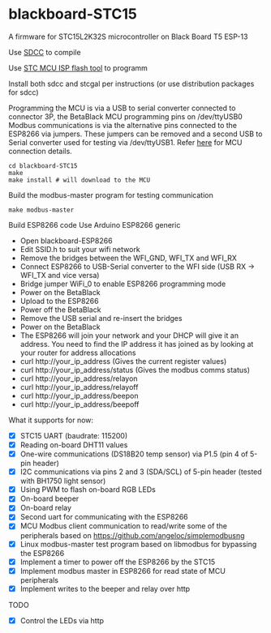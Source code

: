 # blackboard-STC15

A firmware for STC15L2K32S microcontroller on Black Board T5 ESP-13

Use [SDCC](http://sdcc.sourceforge.net/) to compile

Use [STC MCU ISP flash tool](https://github.com/grigorig/stcgal) to programm

Install both sdcc and stcgal per instructions (or use distribution packages for sdcc)

Programming the MCU is via a USB to serial converter connected to connector 3P, the BetaBlack MCU programming pins on /dev/ttyUSB0
Modbus communications is via the alternative pins connected to the ESP8266 via jumpers. These jumpers can be removed and a second USB to Serial converter used for testing via /dev/ttyUSB1. Refer [here](https://github.com/darrylb123/blackboard-STC15/wiki/Flashing-the-STC15-MCU) for MCU connection details.

    cd blackboard-STC15
    make
    make install # will download to the MCU

Build the modbus-master program for testing communication

    make modbus-master

Build ESP8266 code
Use Arduino ESP8266 generic
- Open blackboard-ESP8266
- Edit SSID.h to suit your wifi network
- Remove the bridges between the WFI_GND, WFI_TX and WFI_RX
- Connect ESP8266 to USB-Serial converter to the WFI side (USB RX -> WFI_TX and vice versa)
- Bridge jumper WiFi_0 to enable ESP8266 programming mode
- Power on the BetaBlack
- Upload to the ESP8266
- Power off the BetaBlack
- Remove the USB serial and re-insert the bridges
- Power on the BetaBlack
- The ESP8266 will join your network and your DHCP will give it an address. You need to find the IP address it has joined as by looking at your router for address allocations
- curl http://your_ip_address (Gives the current register values)
- curl http://your_ip_address/status (Gives the modbus comms status)
- curl http://your_ip_address/relayon 
- curl http://your_ip_address/relayoff 
- curl http://your_ip_address/beepon 
- curl http://your_ip_address/beepoff 


What it supports for now:
* [x] STC15 UART (baudrate: 115200)
* [x] Reading on-board DHT11 values
* [x] One-wire communications (DS18B20 temp sensor) via P1.5 (pin 4 of 5-pin header)
* [x] I2C communications via pins 2 and 3 (SDA/SCL) of 5-pin header (tested with BH1750 light sensor)
* [x] Using PWM to flash on-board RGB LEDs
* [x] On-board beeper
* [x] On-board relay
* [X] Second uart for communicating with the ESP8266
* [X] MCU Modbus client communication to read/write some of the peripherals based on https://github.com/angeloc/simplemodbusng
* [X] Linux modbus-master test program based on libmodbus for bypassing the ESP8266
* [X] Implement a timer to power off the ESP8266 by the STC15
* [X] Implement modbus master in ESP8266 for read state of MCU peripherals
* [X] Implement writes to the beeper and relay over http

TODO
* [X] Control the LEDs via http 
